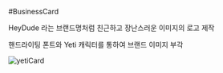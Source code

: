 #BusinessCard
 
 HeyDude 라는 브랜드명처럼 친근하고 장난스러운 이미지의 로고 제작
 
 핸드라이팅 폰트와 Yeti 캐릭터를 통하여 브랜드 이미지 부각
 
![yetiCard](https://user-images.githubusercontent.com/111262557/189891283-22335353-9e25-4f4e-8563-49b5929f3b86.jpg)
